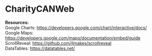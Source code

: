 # CharityCANWeb

**Resources:**  
Google Charts: https://developers.google.com/chart/interactive/docs/  
Google Maps: https://developers.google.com/maps/documentation/embed/guide  
ScrollReveal: https://github.com/jlmakes/scrollreveal  
DataTables: https://datatables.net/  